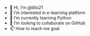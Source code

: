 - 👋 Hi, I’m @tillo21
- 👀 I’m interested in e-learning platform
- 🌱 I’m currently learning Python
- 💞️ I’m looking to collaborate on GitHub
- 📫 How to reach me goal

<!---
tillo21/tillo21 is a ✨ special ✨ repository because its `README.md` (this file) appears on your GitHub profile.
You can click the Preview link to take a look at your changes.
--->

